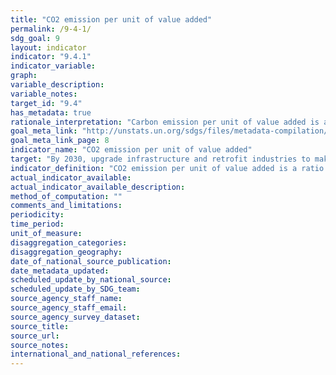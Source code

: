 ```yaml
---
title: "CO2 emission per unit of value added"
permalink: /9-4-1/
sdg_goal: 9
layout: indicator
indicator: "9.4.1"
indicator_variable: 
graph: 
variable_description: 
variable_notes: 
target_id: "9.4"
has_metadata: true
rationale_interpretation: "Carbon emission per unit of value added is a universal indicator for measuring the impact of industrial production on environment. It captures the intensity of energy use, energy efficiency of production technology and most importantly use of fossil fuels. This indicator can also be presented as CO2 emission per unit of output."
goal_meta_link: "http://unstats.un.org/sdgs/files/metadata-compilation/Metadata-Goal-9.pdf"
goal_meta_link_page: 8
indicator_name: "CO2 emission per unit of value added"
target: "By 2030, upgrade infrastructure and retrofit industries to make them sustainable, with increased resource-use efficiency and greater adoption of clean and environmentally sound technologies and industrial processes, with all countries taking action in accordance with their respective capabilities."
indicator_definition: "CO2 emission per unit of value added is a ratio indicator between the carbon emission and value added. Carbon emission is estimated from the data on energy consumption."
actual_indicator_available: 
actual_indicator_available_description: 
method_of_computation: ""
comments_and_limitations: 
periodicity: 
time_period: 
unit_of_measure: 
disaggregation_categories: 
disaggregation_geography: 
date_of_national_source_publication: 
date_metadata_updated: 
scheduled_update_by_national_source: 
scheduled_update_by_SDG_team: 
source_agency_staff_name: 
source_agency_staff_email: 
source_agency_survey_dataset: 
source_title: 
source_url: 
source_notes: 
international_and_national_references: 
---
```


